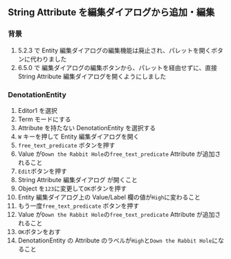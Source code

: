 ## String Attribute を編集ダイアログから追加・編集

### 背景

1.  5.2.3 で Entity 編集ダイアログの編集機能は廃止され、パレットを開くボタンに代わりました
2.  6.5.0 で 編集ダイアログの編集ボタンから、パレットを経由せずに、直接 String Attribute 編集ダイアログを開くようにしました

### DenotationEntity

1.  Editor1 を選択
2.  Term モードにする
3.  Attribute を持たない DenotationEntity を選択する
4.  `W` キーを押して Entity 編集ダイアログを開く
5.  `free_text_predicate` ボタンを押す
6.  Value が`Down the Rabbit Hole`の`free_text_predicate` Attribute が追加されること
7.  `Edit`ボタンを押す
8.  String Attribute 編集ダイアログ が開くこと
9.  Object を`123`に変更して`OK`ボタンを押す
10. Entity 編集ダイアログ上の Value/Label 欄の値が`High`に変わること
11. もう一度`free_text_predicate` ボタンを押す
12. Value が`Down the Rabbit Hole`の`free_text_predicate` Attribute が追加されること
13. `OK`ボタンをおす
14. DenotationEntity の Attribute のラベルが`High`と`Down the Rabbit Hole`になること
